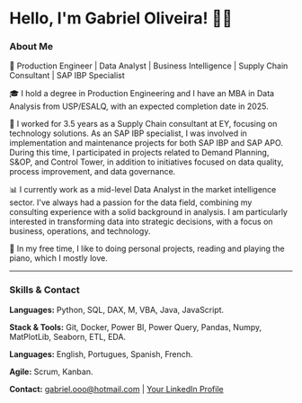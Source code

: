 # Hello, I'm Gabriel Oliveira! 👋🏻

### About Me

🚀 Production Engineer | Data Analyst | Business Intelligence | Supply Chain Consultant | SAP IBP Specialist

🎓 I hold a degree in Production Engineering and I have an MBA in Data Analysis from USP/ESALQ, with an expected completion date in 2025.

💼 I worked for 3.5 years as a Supply Chain consultant at EY, focusing on technology solutions. As an SAP IBP specialist, I was involved in implementation and maintenance projects for both SAP IBP and SAP APO. During this time, I participated in projects related to Demand Planning, S&OP, and Control Tower, in addition to initiatives focused on data quality, process improvement, and data governance.

📊 I currently work as a mid-level Data Analyst in the market intelligence sector. I've always had a passion for the data field, combining my consulting experience with a solid background in analysis. I am particularly interested in transforming data into strategic decisions, with a focus on business, operations, and technology.

🎹 In my free time, I like to doing personal projects, reading and playing the piano, which I mostly love.

---

### Skills & Contact

**Languages:** Python, SQL, DAX, M, VBA, Java, JavaScript.

**Stack & Tools:** Git, Docker, Power BI, Power Query, Pandas, Numpy, MatPlotLib, Seaborn, ETL, EDA.

**Languages:** English, Portugues, Spanish, French.

**Agile:** Scrum, Kanban.

**Contact:** [gabriel.ooo@hotmail.com](mailto:gabriel.ooo@hotmail.com) | [Your LinkedIn Profile](https://www.linkedin.com/in/gabriel-albuquerque-oliveira98/)
